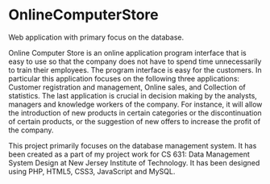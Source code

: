 # OnlineComputerStore
Web application with primary focus on the database.

Online Computer Store is an online application program interface that is easy to use so that the company does not have to spend time unnecessarily to train their employees. The program interface is easy for the customers. In particular this application focuses on the following three  applications: Customer  registration  and  management, Online sales, and Collection of statistics. The last application is crucial in decision making by the analysts, managers and knowledge workers of the company. For instance, it will allow the introduction of new products in certain categories or the discontinuation of certain products, or the suggestion of new offers to increase the profit of the company. 

This project primarily focuses on the database management system. It has been created as a part of my project work for CS 631: Data Management System Design at New Jersey Institute of Technology. It has been designed using PHP, HTML5, CSS3, JavaScript and MySQL. 
